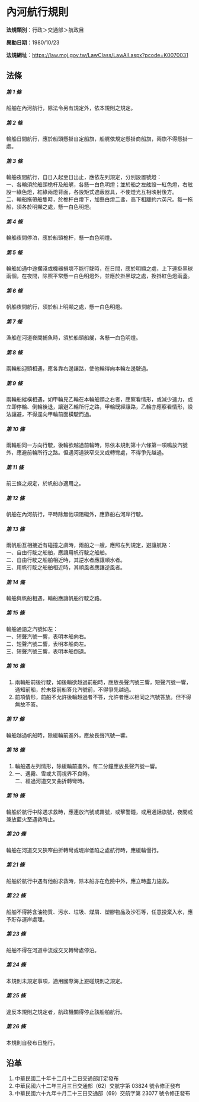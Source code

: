 # 內河航行規則




**法規類別**：行政＞交通部＞航政目

**異動日期**：1980/10/23  

**法規網址**：https://law.moj.gov.tw/LawClass/LawAll.aspx?pcode=K0070031



## 法條
##### 第 1 條
船舶在內河航行，除法令另有規定外，依本規則之規定。

##### 第 2 條
輪船日間航行，應於船頭懸掛自定船旗，船艉依規定懸掛商船旗，兩旗不得懸掛一處。

##### 第 3 條
輪船夜間航行，自日入起至日出止，應依左列規定，分別設置號燈：  
一、各輪須於船頭桅杆及船艉，各懸一白色明燈；並於船之左舷設一紅色燈，右舷設一綠色燈，紅綠兩燈背面，各設矩式遮蔽器具，不使燈光互相映射後方。  
二、輪船拖帶船隻時，於桅杆白燈下，加懸白燈二盞，高下相離約六英尺。每一拖船，須各於明顯之處，懸一白色明燈。

##### 第 4 條
輪船夜間停泊，應於船頭桅杆，懸一白色明燈。

##### 第 5 條
輪船如遇中途擱淺或機器損壞不能行駛時，在日間，應於明顯之處，上下連掛黑球兩個，在夜間，除照平常懸一白色明燈外，並應於掛黑球之處，換掛紅色燈兩盞。

##### 第 6 條
帆船夜間航行，須於船上明顯之處，懸一白色明燈。

##### 第 7 條
漁船在河道夜間捕魚時，須於船頭船艉，各懸一白色明燈。

##### 第 8 條
兩輪船迎頭相遇，應各靠右邊讓路，使他輪得向本輪左邊駛過。

##### 第 9 條
兩輪船縱橫相遇，如甲輪見乙輪在本輪船頭之右者，應察看情形，或減少速力，或立即停輪、倒輪後退，讓避乙輪所行之路，甲輪既經讓路，乙輪亦應察看情形，設法讓避，不得逕向甲輪前面橫駛而過。

##### 第 10 條
兩輪船同一方向行駛，後輪欲越過前輪時，除依本規則第十六條第一項鳴放汽號外，應避前輪所行之路。但遇河道狹窄交叉或轉彎處，不得爭先越過。

##### 第 11 條
前三條之規定，於帆船亦適用之。

##### 第 12 條
帆船在內河航行，平時除無他項阻礙外，應靠船右河岸行駛。

##### 第 13 條
兩帆船互相接近有碰撞之虞時，兩船之一艘，應照左列規定，避讓航路：  
一、自由行駛之船舶，應讓用帆行駛之船舶。  
二、自由行駛之船舶相近時，其逆水者應讓順水者。  
三、用帆行駛之船舶相近時，其順風者應讓逆風者。

##### 第 14 條
輪船與帆船相遇，輪船應讓帆船行駛之路。

##### 第 15 條
輪船通語之汽號如左：  
一、短聲汽號一響，表明本船向右。  
二、短聲汽號二響，表明本船向左。  
三、短聲汽號三響，表明本船倒退。

##### 第 16 條
1. 兩輪船前後行駛，如後輪欲越過前船時，應放長聲汽號三響，短聲汽號一響，通知前船，於未接前船答允汽號前，不得爭先越過。
1. 前項情形，前船不允許後輪越過者不答，允許者應以相同之汽號答放。但不得無故不答。

##### 第 17 條
輪船越過帆船時，除緩輪前進外，應放長聲汽號一響。

##### 第 18 條
1. 輪船遇左列情形，除緩輪前進外，每二分鐘應放長聲汽號一響。
1. 一、遇霧、雪或大雨視界不良時。  
二、經過河道交叉曲折轉彎時。

##### 第 19 條
輪船於航行中除遇求救時，應連放汽號或霧號，或擊警鐘，或用通話旗號，夜間或兼放藍火至遇救時止。

##### 第 20 條
輪船在河道交叉狹窄曲折轉彎或堤岸低陷之處航行時，應緩輪慢行。

##### 第 21 條
船舶於航行中遇有他船求救時，除本船亦在危險中外，應立時盡力施救。

##### 第 22 條
船舶不得將含油物質、污水、垃圾、煤屑、塑膠物品及沙石等，任意投棄入水，應予貯存運岸處理。

##### 第 23 條
船舶不得在河道中流或交叉轉彎處停泊。

##### 第 24 條
本規則未規定事項，適用國際海上避碰規則之規定。

##### 第 25 條
違反本規則之規定者，航政機關得停止該船舶航行。

##### 第 26 條
本規則自發布日施行。

## 沿革
1. 中華民國二十年十二月十二日交通部訂定發布
1. 中華民國六十二年三月三日交通部（62）交航字第 03824  號令修正發布
1. 中華民國六十九年十月二十三日交通部（69）交航字第 23077  號令修正發布
